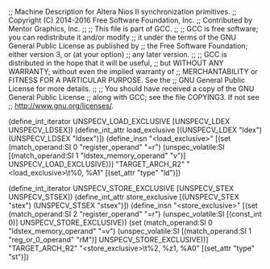 ;; Machine Description for Altera Nios II synchronization primitives.
;; Copyright (C) 2014-2016 Free Software Foundation, Inc.
;; Contributed by Mentor Graphics, Inc.
;;
;; This file is part of GCC.
;;
;; GCC is free software; you can redistribute it and/or modify
;; it under the terms of the GNU General Public License as published by
;; the Free Software Foundation; either version 3, or (at your option)
;; any later version.
;;
;; GCC is distributed in the hope that it will be useful,
;; but WITHOUT ANY WARRANTY; without even the implied warranty of
;; MERCHANTABILITY or FITNESS FOR A PARTICULAR PURPOSE.  See the
;; GNU General Public License for more details.
;;
;; You should have received a copy of the GNU General Public License
;; along with GCC; see the file COPYING3.  If not see
;; <http://www.gnu.org/licenses/>.

(define_int_iterator UNSPECV_LOAD_EXCLUSIVE [UNSPECV_LDEX UNSPECV_LDSEX])
(define_int_attr load_exclusive [(UNSPECV_LDEX  "ldex")
                                 (UNSPECV_LDSEX "ldsex")])
(define_insn "<load_exclusive>"
  [(set (match_operand:SI 0 "register_operand" "=r")
        (unspec_volatile:SI
          [(match_operand:SI 1 "ldstex_memory_operand" "v")]
          UNSPECV_LOAD_EXCLUSIVE))]
  "TARGET_ARCH_R2"
  "<load_exclusive>\\t%0, %A1"
  [(set_attr "type" "ld")])

(define_int_iterator UNSPECV_STORE_EXCLUSIVE [UNSPECV_STEX UNSPECV_STSEX])
(define_int_attr store_exclusive [(UNSPECV_STEX  "stex")
                                  (UNSPECV_STSEX "stsex")])
(define_insn "<store_exclusive>"
  [(set (match_operand:SI 2 "register_operand" "=r")
        (unspec_volatile:SI [(const_int 0)] UNSPECV_STORE_EXCLUSIVE))
   (set (match_operand:SI 0 "ldstex_memory_operand" "=v")
        (unspec_volatile:SI
          [(match_operand:SI 1 "reg_or_0_operand" "rM")]
          UNSPECV_STORE_EXCLUSIVE))]
  "TARGET_ARCH_R2"
  "<store_exclusive>\\t%2, %z1, %A0"
  [(set_attr "type" "st")])
